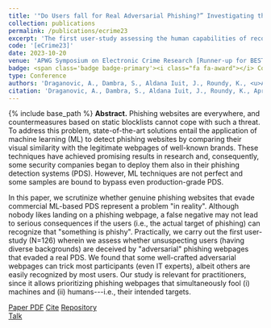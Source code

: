 ```yaml
---
title: '"Do Users fall for Real Adversarial Phishing?” Investigating the Human Response to Evasive Webpages'
collection: publications
permalink: /publications/ecrime23
excerpt: 'The first user-study assessing the human capabilities of recognizing real "adversarial" phishing webpages that evaded a real phishing detection system based on deep learning'
code: '[eCrime23]'
date: 2023-10-20
venue: 'APWG Symposium on Electronic Crime Research [Runner-up for BEST PAPER AWARD]'
badge: <span class='badge badge-primary'><i class="fa fa-award"></i> Conference</span>
type: Conference
authors: 'Draganovic, A., Dambra, S., Aldana Iuit, J., Roundy, K., <u>Apruzzese, G.</u>'
citation: 'Draganovic, A., Dambra, S., Aldana Iuit, J., Roundy, K., Apruzzese, G., (2023, November). ""Do users fall for real adversarial phishing?” Investigating the human response to evasive webpages" In <i>2023 Symposium on Electronic Crime Research (eCrime)</i>.'
---
```

{% include base_path %}
<b>Abstract.</b> Phishing websites are everywhere, and countermeasures based on static blocklists cannot cope with such a threat. To address this problem, state-of-the-art solutions entail the application of machine learning (ML) to detect phishing websites by comparing their visual similarity with the legitimate webpages of well-known brands. These techniques have achieved promising results in research and, consequently, some security companies began to deploy them also in their phishing detection systems (PDS). However, ML techniques are not perfect and some samples are bound to bypass even production-grade PDS.

In this paper, we scrutinize whether genuine phishing websites that evade commercial ML-based PDS represent a problem "in reality". Although nobody likes landing on a phishing webpage, a false negative may not lead to serious consequences if the users (i.e., the actual target of phishing) can recognize that "something is phishy". Practically, we carry out the first user-study (N=126) wherein we assess whether unsuspecting users (having diverse backgrounds) are deceived by "adversarial" phishing webpages that evaded a real PDS. We found that some well-crafted adversarial webpages can trick most participants (even IT experts), albeit others are easily recognized by most users. Our study is relevant for practitioners, since it allows prioritizing phishing webpages that simultaneously fool (i) machines and (ii) humans---i.e., their intended targets.


<a class="btn btn-outline-primary my-1 mr-1 btn-sm" href="{{ base_path }}/files/papers/ecrime23/ecrime23.pdf" target="_blank" rel="noopener">Paper PDF</a> 
<a class="btn btn-outline-primary my-1 mr-1 btn-sm" href="{{ base_path }}/files/papers/ecrime23/ecrime23_cite.html" target="_blank" rel="noopener">Cite</a>
<a class="btn btn-outline-primary my-1 mr-1 btn-sm" href="https://github.com/hihey54/ecrime23_realAdvPhish" target="_blank" rel="noopener">Repository</a>  
<a class="btn btn-outline-primary my-1 mr-1 btn-sm" href="{{ base_path }}/talks/ecrime23" target="_blank" rel="noopener">Talk</a> 